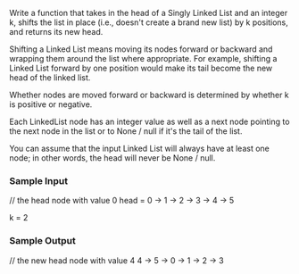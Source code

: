 Write a function that takes in the head of a Singly Linked List and an integer k, 
shifts the list in place (i.e., doesn't create a brand new list) by k positions, 
and returns its new head.

Shifting a Linked List means moving its nodes forward or backward and wrapping them 
around the list where appropriate. For example, shifting a Linked List forward by one 
position would make its tail become the new head of the linked list.

Whether nodes are moved forward or backward is determined by whether k is positive or 
negative.

Each LinkedList node has an integer value as well as a next node pointing to the next 
node in the list or to None / null if it's the tail of the list.

You can assume that the input Linked List will always have at least one node; in other 
words, the head will never be None / null.

### Sample Input
// the head node with value 0
head = 0 -> 1 -> 2 -> 3 -> 4 -> 5 

k = 2

### Sample Output

// the new head node with value 4
4 -> 5 -> 0 -> 1 -> 2 -> 3